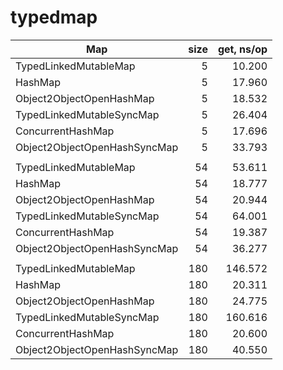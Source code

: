 # typedmap

| Map                           | size | get, ns/op |
|-------------------------------|-----:|-----------:|
| TypedLinkedMutableMap         |    5 |     10.200 |
| HashMap                       |    5 |     17.960 |
| Object2ObjectOpenHashMap      |    5 |     18.532 |
| TypedLinkedMutableSyncMap     |    5 |     26.404 |
| ConcurrentHashMap             |    5 |     17.696 |
| Object2ObjectOpenHashSyncMap  |    5 |     33.793 |
|                               |      |            |
| TypedLinkedMutableMap         |   54 |     53.611 |
| HashMap                       |   54 |     18.777 |
| Object2ObjectOpenHashMap      |   54 |     20.944 |
| TypedLinkedMutableSyncMap     |   54 |     64.001 |
| ConcurrentHashMap             |   54 |     19.387 |
| Object2ObjectOpenHashSyncMap  |   54 |     36.277 |
|                               |      |            |
| TypedLinkedMutableMap         |  180 |    146.572 |
| HashMap                       |  180 |     20.311 |
| Object2ObjectOpenHashMap      |  180 |     24.775 |
| TypedLinkedMutableSyncMap     |  180 |    160.616 |
| ConcurrentHashMap             |  180 |     20.600 |
| Object2ObjectOpenHashSyncMap  |  180 |     40.550 |
